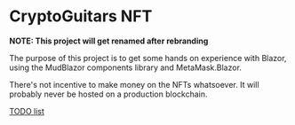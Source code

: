 # CryptoGuitars NFT

__NOTE: This project will get renamed after rebranding__

The purpose of this project is to get some hands on experience with Blazor, using the MudBlazor components library and MetaMask.Blazor.

There's not incentive to make money on the NFTs whatsoever. It will probably never be hosted on a production blockchain.

[TODO list](TODO.md)
